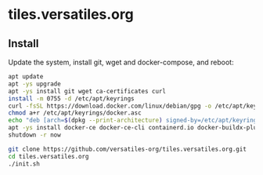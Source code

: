 # tiles.versatiles.org


## Install

Update the system, install git, wget and docker-compose, and reboot:
```bash
apt update
apt -ys upgrade
apt -ys install git wget ca-certificates curl
install -m 0755 -d /etc/apt/keyrings
curl -fsSL https://download.docker.com/linux/debian/gpg -o /etc/apt/keyrings/docker.asc
chmod a+r /etc/apt/keyrings/docker.asc
echo "deb [arch=$(dpkg --print-architecture) signed-by=/etc/apt/keyrings/docker.asc] https://download.docker.com/linux/debian $(. /etc/os-release && echo "$VERSION_CODENAME") stable" | tee /etc/apt/sources.list.d/docker.list > /dev/null
apt -ys install docker-ce docker-ce-cli containerd.io docker-buildx-plugin docker-compose-plugin
shutdown -r now
````

```bash
git clone https://github.com/versatiles-org/tiles.versatiles.org.git
cd tiles.versatiles.org
./init.sh
```


## 

